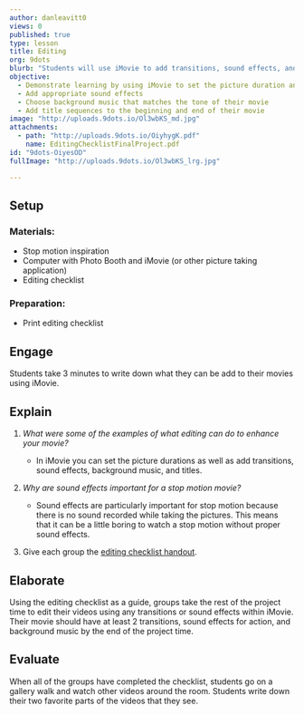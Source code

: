 ```yaml
---
author: danleavitt0
views: 0
published: true
type: lesson
title: Editing
org: 9dots
blurb: "Students will use iMovie to add transitions, sound effects, and background music to make their movies come to life."
objective: 
  - Demonstrate learning by using iMovie to set the picture duration and add transitions
  - Add appropriate sound effects
  - Choose background music that matches the tone of their movie
  - Add title sequences to the beginning and end of their movie
image: "http://uploads.9dots.io/Ol3wbKS_md.jpg"
attachments: 
  - path: "http://uploads.9dots.io/OiyhygK.pdf"
    name: EditingChecklistFinalProject.pdf
id: "9dots-OiyesOD"
fullImage: "http://uploads.9dots.io/Ol3wbKS_lrg.jpg"

---
```


## Setup

### Materials:

- Stop motion inspiration
- Computer with Photo Booth and iMovie (or other picture taking application)
- Editing checklist

### Preparation:
- Print editing checklist
    
## Engage
Students take 3 minutes to write down what they can be add to their movies using iMovie.

## Explain 

1. _What were some of the examples of what editing can do to enhance your movie?_
	- In iMovie you can set the picture durations as well as add transitions, sound effects, background music, and titles.

2. _Why are sound effects important for a stop motion movie?_
	- Sound effects are particularly important for stop motion because there is no sound recorded while taking the pictures. This means that it can be a little boring to watch a stop motion without proper sound effects.

4. Give each group the [editing checklist handout](http://uploads.9dots.io/OiyhygK.pdf).

## Elaborate
Using the editing checklist as a guide, groups take the rest of the project time to edit their videos using any transitions or sound effects within iMovie. Their movie should have at least 2 transitions, sound effects for action, and background music by the end of the project time.

## Evaluate
When all of the groups have completed the checklist, students go on a gallery walk and watch other videos around the room. Students write down their two favorite parts of the videos that they see.
